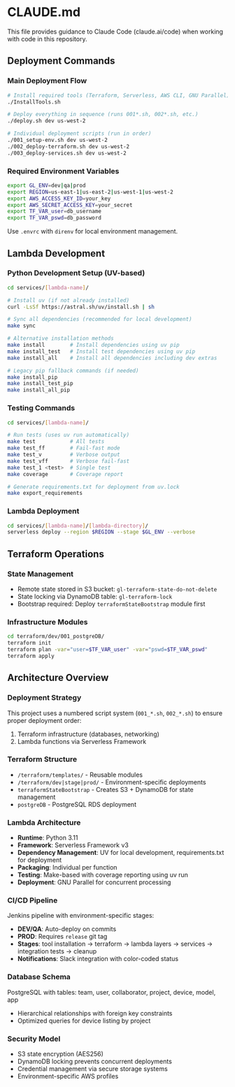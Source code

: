 # CLAUDE.md

This file provides guidance to Claude Code (claude.ai/code) when working with code in this repository.

## Deployment Commands

### Main Deployment Flow
```bash
# Install required tools (Terraform, Serverless, AWS CLI, GNU Parallel)
./InstallTools.sh

# Deploy everything in sequence (runs 001*.sh, 002*.sh, etc.)
./deploy.sh dev us-west-2

# Individual deployment scripts (run in order)
./001_setup-env.sh dev us-west-2
./002_deploy-terraform.sh dev us-west-2
./003_deploy-services.sh dev us-west-2
```

### Required Environment Variables
```bash
export GL_ENV=dev|qa|prod
export REGION=us-east-1|us-east-2|us-west-1|us-west-2
export AWS_ACCESS_KEY_ID=your_key
export AWS_SECRET_ACCESS_KEY=your_secret
export TF_VAR_user=db_username
export TF_VAR_pswd=db_password
```

Use `.envrc` with `direnv` for local environment management.

## Lambda Development

### Python Development Setup (UV-based)
```bash
cd services/[lambda-name]/

# Install uv (if not already installed)
curl -LsSf https://astral.sh/uv/install.sh | sh

# Sync all dependencies (recommended for local development)
make sync

# Alternative installation methods
make install        # Install dependencies using uv pip
make install_test   # Install test dependencies using uv pip
make install_all    # Install all dependencies including dev extras

# Legacy pip fallback commands (if needed)
make install_pip
make install_test_pip
make install_all_pip
```

### Testing Commands
```bash
cd services/[lambda-name]/

# Run tests (uses uv run automatically)
make test           # All tests
make test_ff        # Fail-fast mode
make test_v         # Verbose output
make test_vff       # Verbose fail-fast
make test_1 <test>  # Single test
make coverage       # Coverage report

# Generate requirements.txt for deployment from uv.lock
make export_requirements
```

### Lambda Deployment
```bash
cd services/[lambda-name]/[lambda-directory]/
serverless deploy --region $REGION --stage $GL_ENV --verbose
```

## Terraform Operations

### State Management
- Remote state stored in S3 bucket: `gl-terraform-state-do-not-delete`
- State locking via DynamoDB table: `gl-terraform-lock`
- Bootstrap required: Deploy `terraformStateBootstrap` module first

### Infrastructure Modules
```bash
cd terraform/dev/001_postgreDB/
terraform init
terraform plan -var="user=$TF_VAR_user" -var="pswd=$TF_VAR_pswd"
terraform apply
```

## Architecture Overview

### Deployment Strategy
This project uses a numbered script system (`001_*.sh`, `002_*.sh`) to ensure proper deployment order:
1. Terraform infrastructure (databases, networking)
2. Lambda functions via Serverless Framework

### Terraform Structure
- `/terraform/templates/` - Reusable modules
- `/terraform/dev|stage|prod/` - Environment-specific deployments
- `terraformStateBootstrap` - Creates S3 + DynamoDB for state management
- `postgreDB` - PostgreSQL RDS deployment

### Lambda Architecture
- **Runtime**: Python 3.11
- **Framework**: Serverless Framework v3
- **Dependency Management**: UV for local development, requirements.txt for deployment
- **Packaging**: Individual per function
- **Testing**: Make-based with coverage reporting using uv run
- **Deployment**: GNU Parallel for concurrent processing

### CI/CD Pipeline
Jenkins pipeline with environment-specific stages:
- **DEV/QA**: Auto-deploy on commits
- **PROD**: Requires `release` git tag
- **Stages**: tool installation → terraform → lambda layers → services → integration tests → cleanup
- **Notifications**: Slack integration with color-coded status

### Database Schema
PostgreSQL with tables: team, user, collaborator, project, device, model, app
- Hierarchical relationships with foreign key constraints
- Optimized queries for device listing by project

### Security Model
- S3 state encryption (AES256)
- DynamoDB locking prevents concurrent deployments
- Credential management via secure storage systems
- Environment-specific AWS profiles
